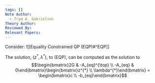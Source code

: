 ```yaml
---
tags: []
Note Author:
  - Trym A. Gabrielsen
Theory Author: 
Reviewed By: 
Relevant Papers:
---
```

Consider:
![[Equality Constrained QP (EQP)#^EQP]]

The solution, $(z^{*},\lambda^{*})$, to (EQP), can be computed as the solution to
$$\begin{bmatrix}2G & -A_{eq}^{\top} \\  -A_{eq} & 0\end{bmatrix}\begin{bmatrix}z^{*}  \\ \lambda^{*}\end{bmatrix} = \begin{bmatrix}c  \\ -b_{eq}\end{bmatrix}$$
